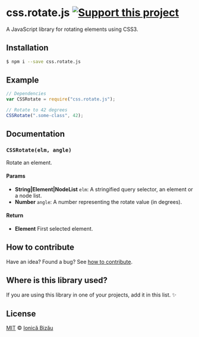 # css.rotate.js [![Support this project][donate-now]][paypal-donations]

A JavaScript library for rotating elements using CSS3.

## Installation

```sh
$ npm i --save css.rotate.js
```

## Example

```js
// Dependencies
var CSSRotate = require("css.rotate.js");

// Rotate to 42 degrees
CSSRotate(".some-class", 42);
```

## Documentation

### `CSSRotate(elm, angle)`
Rotate an element.

#### Params
- **String|Element|NodeList** `elm`: A stringified query selector, an element or a node list.
- **Number** `angle`: A number representing the rotate value (in degrees).

#### Return
- **Element** First selected element.

## How to contribute
Have an idea? Found a bug? See [how to contribute][contributing].

## Where is this library used?
If you are using this library in one of your projects, add it in this list. :sparkles:

## License

[MIT][license] © [Ionică Bizău][website]

[paypal-donations]: https://www.paypal.com/cgi-bin/webscr?cmd=_s-xclick&hosted_button_id=RVXDDLKKLQRJW
[donate-now]: http://i.imgur.com/6cMbHOC.png

[license]: http://showalicense.com/?fullname=Ionic%C4%83%20Biz%C4%83u%20%3Cbizauionica%40gmail.com%3E%20(http%3A%2F%2Fionicabizau.net)&year=2015#license-mit
[website]: http://ionicabizau.net
[contributing]: /CONTRIBUTING.md
[docs]: /DOCUMENTATION.md